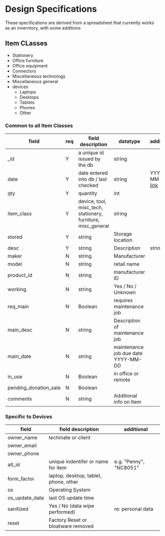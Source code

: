 # Design Specifications

These specifications are derived from a spreadsheet that currently 
 works as an inverntory, with some additions
 
## Item CLasses

- Stationery
- Office furniture
- Office equipment
- Connectors
- Miscellaneous technology
- Miscellaneous general
- devices
	- Laptops
	- Desktops
	- Tablets
	- Phones
	- Other 

### Common to all Item Classes


| field		|req| field description            | datatype    | additional |
|-----------|---|------------------------------|-------------|------------|
| _id | Y |  a unique id issued by the db | string |
| date | Y | date entered into db / last checked | string | YYYY-MM-DD, [link](https://docs.couchbase.com/server/current/n1ql/n1ql-language-reference/datefun.html#date-formats)
| qty | Y | quantity | int |
| item_class | Y |  device, tool, misc_tech, stationery, furniture, misc_general | string |
| stored | Y | string |Storage location |
| desc | Y | string | Description | string | e.g "Paperclips" |
| maker | N | string | Manufacturer |
| model | N | string | retail name |
| product_id | N | string | manufacturer ID |
| working | N | string | Yes / No / Unknown |
| req_main |  N | Boolean | requires maintenance job |
| main_desc | N | string | Description of maintenance job |
| main_date | N | string | maintenance job due date YYYY-MM-DD |
| in_use | N | Boolean | in office or remote | 
| pending_donation_sale | N | Boolean |
| comments | N | string |Additional info on Item |

### Specific to Devices

| field     | field description | additional |
|-----------|-------------------|------------|
| owner_name | techmate or client |
| owner_email | |
| owner_phone | | 
| alt_id | unique indentifer or name for item | e.g. "Penny", "NC8051" |
| form_factor | laptop, desktop, tablet, phone, other |
| os | Operating System |
| os_update_date | last OS update time |
| sanitized | Yes / No (data wipe performed) | re: personal data |
| reset | Factory Reset or bloatware removed |
 

 
    
